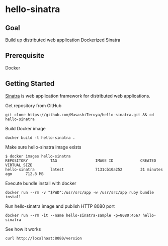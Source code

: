 # hello-sinatra
## Goal
Build up distributed web application
Dockerized Sinatra

## Prerequisite
Docker

## Getting Started
[Sinatra](www.sinatrarb.com) is web application framework for distributed web applications.

Get repository from GitHub
```
git clone https://github.com/MasashiTeruya/hello-sinatra.git && cd hello-sinatra
```

Build Docker image
```
docker build -t hello-sinatra .
```
Make sure hello-sinatra image exists
```
$ docker images hello-sinatra
REPOSITORY          TAG                 IMAGE ID            CREATED             VIRTUAL SIZE
hello-sinatra       latest              7131cb10a252        31 minutes ago      712.8 MB
```
Execute bundle install with docker
```
docker run --rm -v "$PWD":/usr/src/app -w /usr/src/app ruby bundle install
```
Run hello-sinatra image and publish HTTP 8080 port
```
docker run --rm -it --name hello-sinatra-sample -p=8080:4567 hello-sinatra
```
See how it works
```
curl http://localhost:8080/version
```
